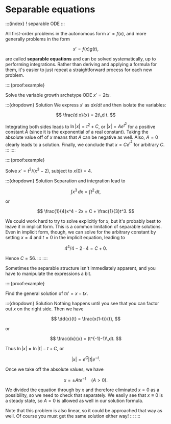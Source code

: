 # Separable equations

:::{index} ! separable ODE
:::

All first-order problems in the autonomous form $x'=f(x)$, and more generally problems in the form 

$$
x' = f(x)g(t),
$$ 

are called **separable equations** and can be solved systematically, up to performing integrations. Rather than deriving and applying a formula for them, it's easier to just repeat a straightforward process for each new problem.

::::{proof:example}

Solve the variable growth archetype ODE $x'=2t x$. 

:::{dropdown} Solution
We express $x'$ as $dx/dt$ and then isolate the variables:

$$
\frac{d x}{x} = 2t\,d t.
$$

Integrating both sides leads to $\ln |x| = t^2 + C$, or $|x|=A e^{t^2}$ for a positive constant $A$ (since it is the exponential of a real constant). Taking the absolute value off of $x$ means that $A$ can be negative as well. Also, $A=0$ clearly leads to a solution. Finally, we conclude that $x=Ce^{t^2}$ for arbitrary $C$.
:::
::::

::::{proof:example} 

Solve $x'=t^2/(x^3-2)$, subject to $x(0)=4$.

:::{dropdown} Solution
Separation and integration lead to

$$
\int x^3\, dx = \int t^2\, dt,
$$

or 

$$
\frac{1}{4}x^4 - 2x  = C + \frac{1}{3}t^3.
$$

We could work hard to try to solve explicitly for $x$, but it's probably best to leave it in implicit form. This is a common limitation of separable solutions. Even in implicit form, though, we can solve for the arbitrary constant by setting $x=4$ and $t=0$ in the implicit equation, leading to

$$
4^4/4 - 2 \cdot 4 = C + 0.
$$

Hence $C=56$.
:::
::::

Sometimes the separable structure isn't immediately apparent, and you have to manipulate the expressions a bit.

::::{proof:example}

Find the general solution of $t x' = x - t x$. 

:::{dropdown} Solution
Nothing happens until you see that you can factor out $x$ on the right side. Then we have

$$ 
\dd{x}{t} = \frac{x(1-t)}{t},
$$

or

$$
\frac{dx}{x} = (t^{-1}-1)\,dt.
$$

Thus $\ln|x| = \ln|t|-t+C$, or 

$$
|x| = e^C |t| e^{-t}.
$$ 

Once we take off the absolute values, we have

$$
x= \pm A t e^{-t} \quad (A>0).
$$ 

We divided the equation through by $x$ and therefore eliminated $x=0$ as a possibility, so we need to check that separately. We easily see that $x\equiv 0$ is a steady state, so $A=0$ is allowed as well in our solution formula.

Note that this problem is also linear, so it could be approached that way as well. Of course you must get the same solution either way!
:::
::::	
